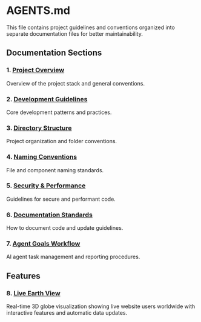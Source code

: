# AGENTS.md

This file contains project guidelines and conventions organized into separate documentation files for better maintainability.

## Documentation Sections

### 1. [Project Overview](.agents/system/project-overview.md)

Overview of the project stack and general conventions.

### 2. [Development Guidelines](.agents/system/development-guidelines.md)

Core development patterns and practices.

### 3. [Directory Structure](.agents/system/directory-structure.md)

Project organization and folder conventions.

### 4. [Naming Conventions](.agents/system/naming-conventions.md)

File and component naming standards.

### 5. [Security & Performance](.agents/system/security-performance.md)

Guidelines for secure and performant code.

### 6. [Documentation Standards](.agents/system/documentation-standards.md)

How to document code and update guidelines.

### 7. [Agent Goals Workflow](.agents/system/agent-goals-workflow.md)

AI agent task management and reporting procedures.

## Features

### 8. [Live Earth View](.agents/features/live-earth-view/feature-overview.md)

Real-time 3D globe visualization showing live website users worldwide with interactive features and automatic data updates.
